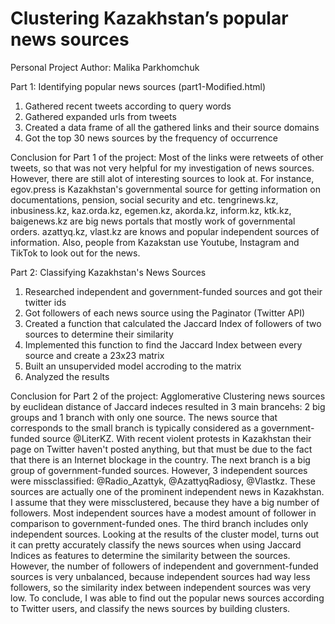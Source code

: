 # Clustering Kazakhstan’s popular news sources
Personal Project
Author: Malika Parkhomchuk

Part 1: Identifying popular news sources (part1-Modified.html)

1. Gathered recent tweets according to query words
2. Gathered expanded urls from tweets
3. Created a data frame of all the gathered links and their source domains
4. Got the top 30 news sources by the frequency of occurrence

Conclusion for Part 1 of the project:
Most of the links were retweets of other tweets, so that was not very helpful for my investigation of news sources. However, there are still alot of interesting sources to look at. For instance, egov.press is Kazakhstan's governmental source for getting information on documentations, pension, social security and etc. tengrinews.kz, inbusiness.kz, kaz.orda.kz, egemen.kz, akorda.kz, inform.kz, ktk.kz, baigenews.kz are big news portals that mostly work of governmental orders. azattyq.kz, vlast.kz are knows and popular independent sources of information. Also, people from Kazakstan use Youtube, Instagram and TikTok to look out for the news.

Part 2: Classifying Kazakhstan's News Sources

1. Researched independent and government-funded sources and got their twitter ids
2. Got followers of each news source using the Paginator (Twitter API)
3. Created a function that calculated the Jaccard Index of followers of two sources to determine their similarity
4. Implemented this function to find the Jaccard Index between every source and create a 23x23 matrix
5. Built an unsupervided model accroding to the matrix
6. Analyzed the results

Conclusion for Part 2 of the project:
Agglomerative Clustering news sources by euclidean distance of Jaccard indeces resulted in 3 main brancehs: 2 big groups and 1 branch with only one source. The news source that corresponds to the small branch is typically considered as a government-funded source @LiterKZ. With recent violent protests in Kazakhstan their page on Twitter haven't posted anything, but that must be due to the fact that there is an Internet blockage in the country. The next branch is a big group of government-funded sources. However, 3 independent sources were missclassified: @Radio_Azattyk, @AzattyqRadiosy, @Vlastkz. These sources are actually one of the prominent independent news in Kazakhstan. I assume that they were missclustered, because they have a big number of followers. Most independent sources have a modest amount of follower in comparison to government-funded ones. The third branch includes only independent sources.
Looking at the results of the cluster model, turns out it can pretty accurately classify the news sources when using Jaccard Indices as features to determine the similarity between the sources. However, the number of followers of independent and government-funded sources is very unbalanced, because independent sources had way less followers, so the similarity index between independent sources was very low. To conclude, I was able to find out the popular news sources according to Twitter users, and classify the news sources by building clusters.
